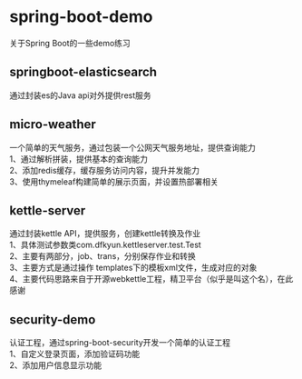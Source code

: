 # spring-boot-demo
关于Spring Boot的一些demo练习

## springboot-elasticsearch  
通过封装es的Java api对外提供rest服务  

## micro-weather
一个简单的天气服务，通过包装一个公网天气服务地址，提供查询能力  
1、通过解析拼装，提供基本的查询能力       
2、添加redis缓存，缓存服务访问内容，提升并发能力     
3、使用thymeleaf构建简单的展示页面，并设置热部署相关   

## kettle-server
通过封装kettle API，提供服务，创建kettle转换及作业  
1、具体测试参数类com.dfkyun.kettleserver.test.Test  
2、主要有两部分，job、trans，分别保存作业和转换  
3、主要方式是通过操作 templates下的模板xml文件，生成对应的对象  
4、主要代码思路来自于开源webkettle工程，精卫平台（似乎是叫这个名），在此感谢         

## security-demo
认证工程，通过spring-boot-security开发一个简单的认证工程  
1、自定义登录页面，添加验证码功能  
2、添加用户信息显示功能





